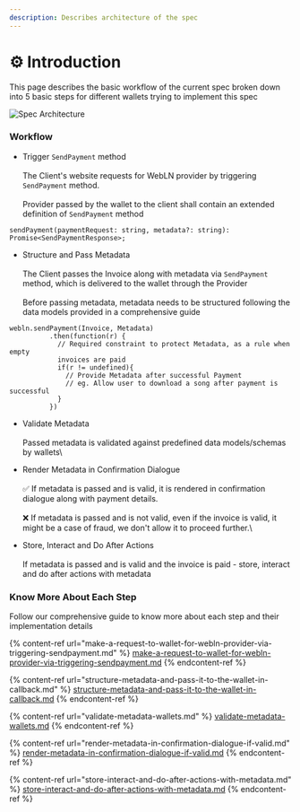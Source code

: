 ```yaml
---
description: Describes architecture of the spec
---
```


# ⚙ Introduction

This page describes the basic workflow of the current spec broken down into 5 basic steps for different wallets trying to implement this spec

![Spec Architecture](https://cdn-images-1.medium.com/max/3694/1\*Lz4JHjDty-jrWAV9eqcDPA.png)

### Workflow

* Trigger `SendPayment` method\
  \
  The Client's website requests for WebLN provider by triggering `SendPayment` method.\
  \
  Provider passed by the wallet to the client shall contain an extended definition  of `SendPayment` method

```
sendPayment(paymentRequest: string, metadata?: string): Promise<SendPaymentResponse>;
```

* Structure and Pass Metadata\
  \
  The Client passes the Invoice along with metadata via `SendPayment` method, which is delivered to the wallet through the Provider\
  \
  Before passing metadata, metadata needs to be structured following the data models provided in a comprehensive guide

```
webln.sendPayment(Invoice, Metadata)
          .then(function(r) {
            // Required constraint to protect Metadata, as a rule when empty 
            invoices are paid
            if(r != undefined){
              // Provide Metadata after successful Payment
              // eg. Allow user to download a song after payment is successful
            }
          })
```

* Validate Metadata\
  \
  Passed metadata is validated against predefined data models/schemas by wallets\

* Render Metadata in Confirmation Dialogue\
  \
  ✅ If metadata is passed and is valid, it is rendered in confirmation dialogue along with payment details.\
  \
  &#x20;❌ If metadata is passed and is not valid, even if the invoice is valid, it might be a case of fraud, we don't allow it to proceed further.\

* Store, Interact and Do After Actions\
  \
  If metadata is passed and is valid and the invoice is paid - store, interact and do after actions with metadata

### Know More About Each Step

Follow our comprehensive guide to know more about each step and their implementation details

{% content-ref url="make-a-request-to-wallet-for-webln-provider-via-triggering-sendpayment.md" %}
[make-a-request-to-wallet-for-webln-provider-via-triggering-sendpayment.md](make-a-request-to-wallet-for-webln-provider-via-triggering-sendpayment.md)
{% endcontent-ref %}

{% content-ref url="structure-metadata-and-pass-it-to-the-wallet-in-callback.md" %}
[structure-metadata-and-pass-it-to-the-wallet-in-callback.md](structure-metadata-and-pass-it-to-the-wallet-in-callback.md)
{% endcontent-ref %}

{% content-ref url="validate-metadata-wallets.md" %}
[validate-metadata-wallets.md](validate-metadata-wallets.md)
{% endcontent-ref %}

{% content-ref url="render-metadata-in-confirmation-dialogue-if-valid.md" %}
[render-metadata-in-confirmation-dialogue-if-valid.md](render-metadata-in-confirmation-dialogue-if-valid.md)
{% endcontent-ref %}

{% content-ref url="store-interact-and-do-after-actions-with-metadata.md" %}
[store-interact-and-do-after-actions-with-metadata.md](store-interact-and-do-after-actions-with-metadata.md)
{% endcontent-ref %}
